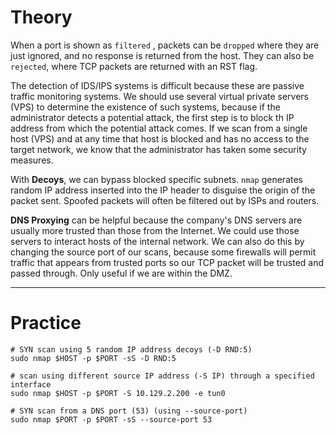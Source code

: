 # Theory

When a port is shown as `filtered` , packets can be `dropped` where they are just ignored, and no response is returned from the host. They can also be `rejected`, where TCP packets are returned with an RST flag.

The detection of IDS/IPS systems is difficult because these are passive traffic monitoring systems. We should use several virtual private servers (VPS) to determine the existence of such systems, because if the administrator detects a potential attack, the first step is to block th IP address from which the potential attack comes. If we scan from a single host (VPS) and at any time that host is blocked and has no access to the target network, we know that the administrator has taken some security measures.

With **Decoys**, we can bypass blocked specific subnets. `nmap` generates random IP address inserted into the IP header to disguise the origin of the packet sent. Spoofed packets will often be filtered out by ISPs and routers. 

**DNS Proxying** can be helpful because the company's DNS servers are usually more trusted than those from the Internet. We could use those servers to interact hosts of the internal network. We can also do this by changing the source port of our scans, because some firewalls will permit traffic that appears from trusted ports so our TCP packet will be trusted and passed through. Only useful if we are within the DMZ.

---

# Practice

```shell
# SYN scan using 5 random IP address decoys (-D RND:5)
sudo nmap $HOST -p $PORT -sS -D RND:5

# scan using different source IP address (-S IP) through a specified interface
sudo nmap $HOST -p $PORT -S 10.129.2.200 -e tun0

# SYN scan from a DNS port (53) (using --source-port)
sudo nmap $PORT -p $PORT -sS --source-port 53
```